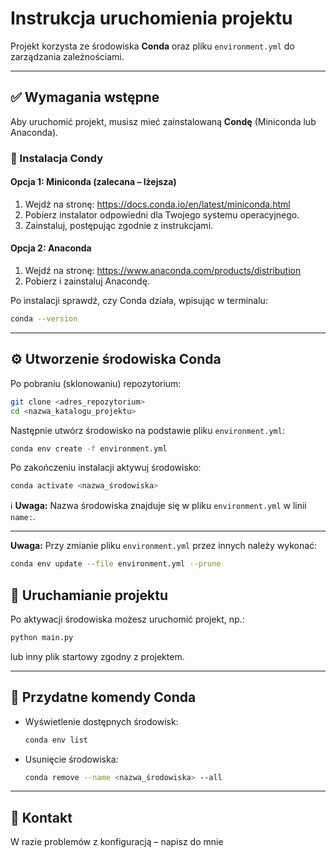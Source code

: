 # Instrukcja uruchomienia projektu

Projekt korzysta ze środowiska **Conda** oraz pliku `environment.yml` do zarządzania zależnościami.

---

## ✅ Wymagania wstępne

Aby uruchomić projekt, musisz mieć zainstalowaną **Condę** (Miniconda lub Anaconda).

### 🔧 Instalacja Condy

#### Opcja 1: Miniconda (zalecana – lżejsza)

1. Wejdź na stronę: https://docs.conda.io/en/latest/miniconda.html  
2. Pobierz instalator odpowiedni dla Twojego systemu operacyjnego.  
3. Zainstaluj, postępując zgodnie z instrukcjami.

#### Opcja 2: Anaconda

1. Wejdź na stronę: https://www.anaconda.com/products/distribution  
2. Pobierz i zainstaluj Anacondę.

Po instalacji sprawdź, czy Conda działa, wpisując w terminalu:

```bash
conda --version
```

---

## ⚙️ Utworzenie środowiska Conda

Po pobraniu (sklonowaniu) repozytorium:

```bash
git clone <adres_repozytorium>
cd <nazwa_katalogu_projektu>
```

Następnie utwórz środowisko na podstawie pliku `environment.yml`:

```bash
conda env create -f environment.yml
```

Po zakończeniu instalacji aktywuj środowisko:

```bash
conda activate <nazwa_środowiska>
```

ℹ️ **Uwaga:** Nazwa środowiska znajduje się w pliku `environment.yml` w linii `name:`.

---
  **Uwaga:** Przy zmianie  pliku `environment.yml` przez innych należy wykonać: 
  ```bash
  conda env update --file environment.yml --prune
  ```
## 🚀 Uruchamianie projektu

Po aktywacji środowiska możesz uruchomić projekt, np.:

```bash
python main.py
```

lub inny plik startowy zgodny z projektem.

---

## 🔁 Przydatne komendy Conda

- Wyświetlenie dostępnych środowisk:
  ```bash
  conda env list
  ```

- Usunięcie środowiska:
  ```bash
  conda remove --name <nazwa_środowiska> --all
  ```

---

## 📩 Kontakt

W razie problemów z konfiguracją – napisz do mnie
